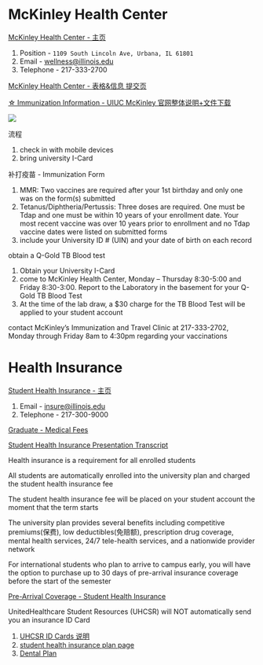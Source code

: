 
# McKinley Health Center

[McKinley Health Center - 主页](https://mckinley.illinois.edu/)
1. Position - `1109 South Lincoln Ave, Urbana, IL 61801`
2. Email - wellness@illinois.edu
3. Telephone - 217-333-2700

[McKinley Health Center - 表格&信息 提交页](https://illinois.medicatconnect.com/home.aspx)

[☆ Immunization Information - UIUC McKinley 官网整体说明+文件下载](https://mckinley.illinois.edu/immunization-information)



![](Pics/health001.png)

流程
1. check in with mobile devices
2. bring university I-Card


补打疫苗 - Immunization Form
1. MMR: Two vaccines are required after your 1st birthday and only one was on the form(s) submitted
2. Tetanus/Diphtheria/Pertussis: Three doses are required. One must be Tdap and one must be within 10 years of your enrollment date. Your most recent vaccine was over 10 years prior to enrollment and no Tdap vaccine dates were listed on submitted forms
3. include your University ID # (UIN) and your date of birth on each record

obtain a Q-Gold TB Blood test
1. Obtain your University I-Card
2. come to McKinley Health Center, Monday – Thursday 8:30-5:00 and Friday 8:30-3:00. Report to the Laboratory in the basement for your Q-Gold TB Blood Test
3. At the time of the lab draw, a $30 charge for the TB Blood Test will be applied to your student account

contact McKinley’s Immunization and Travel Clinic at 217-333-2702, Monday through Friday 8am to 4:30pm regarding your vaccinations


# Health Insurance

[Student Health Insurance - 主页](https://si.illinois.edu)
1. Email - insure@illinois.edu
2. Telephone - 217-300-9000


[Graduate - Medical Fees](https://si.illinois.edu/fees/medical-graduate-fees)

[Student Health Insurance Presentation Transcript](https://uofi.app.box.com/s/or8p1jkdcc7fzyk9kmmrhz3h91pp1fcs/file/1550871544675)

Health insurance is a requirement for all enrolled students

All students are automatically enrolled into the university plan and charged the student health insurance fee

The student health insurance fee will be placed on your student account the moment that the term starts

The university plan provides several benefits including competitive premiums(保费), low deductibles(免赔额), prescription drug coverage, mental health services, 24/7 tele-health services, and a nationwide provider network

For international students who plan to arrive to campus early, you will have the option to purchase up to 30 days of pre-arrival insurance coverage before the start of the semester


[Pre-Arrival Coverage - Student Health Insurance](https://si.illinois.edu/forms/pre-arrival-coverage)

UnitedHealthcare Student Resources (UHCSR) will NOT automatically send you an insurance ID Card
1. [UHCSR ID Cards 说明](https://si.illinois.edu/forms/id-cards)
2. [student health insurance plan page](https://www.uhcsr.com/school-page)
3. [Dental Plan](https://www.uhcsr.com/uhcsrbrochures/Public/BenefitSummaryFlyers/2024-1351-2%20Dental%20Benefit%20Summary.pdf)

